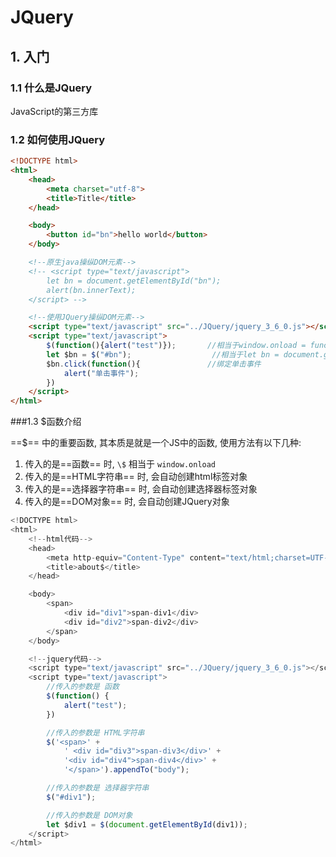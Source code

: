 # JQuery

## 1. 入门

### 1.1 什么是JQuery

JavaScript的第三方库

### 1.2 如何使用JQuery

````html
<!DOCTYPE html>
<html>
    <head>
        <meta charset="utf-8">
        <title>Title</title>
    </head>

    <body>
        <button id="bn">hello world</button>
    </body> 

    <!--原生java操纵DOM元素-->
    <!-- <script type="text/javascript">
        let bn = document.getElementById("bn");
        alert(bn.innerText);
    </script> -->

    <!--使用JQuery操纵DOM元素-->
    <script type="text/javascript" src="../JQuery/jquery_3_6_0.js"></script>
    <script type="text/javascript">
        $(function(){alert("test")});       //相当于window.onload = function(){alert("test")};
        let $bn = $("#bn");                  //相当于let bn = document.getElementById("bn");
        $bn.click(function(){				//绑定单击事件
            alert("单击事件");
        })
    </script>
</html>
````



###1.3 $函数介绍

==$== 中的重要函数, 其本质是就是一个JS中的函数, 使用方法有以下几种:

1. 传入的是==函数== 时, `\$` 相当于 `window.onload` 
2. 传入的是==HTML字符串== 时, 会自动创建html标签对象
3. 传入的是==选择器字符串== 时, 会自动创建选择器标签对象
4. 传入的是==DOM对象== 时, 会自动创建JQuery对象  

```JavaScript
<!DOCTYPE html>
<html>
    <!--html代码-->
    <head>
        <meta http-equiv="Content-Type" content="text/html;charset=UTF-8">
        <title>about$</title>
    </head>

    <body>
        <span>
            <div id="div1">span-div1</div>
            <div id="div2">span-div2</div>
        </span>
    </body>

	<!--jquery代码-->
    <script type="text/javascript" src="../JQuery/jquery_3_6_0.js"></script>
    <script type="text/javascript">
        //传入的参数是 函数
        $(function() {
            alert("test");
        })

        //传入的参数是 HTML字符串
        $('<span>' +
            ' <div id="div3">span-div3</div>' +
            '<div id="div4">span-div4</div>' +
            '</span>').appendTo("body");

        //传入的参数是 选择器字符串
        $("#div1");

        //传入的参数是 DOM对象
        let $div1 = $(document.getElementById(div1));
    </script>
</html>
```

